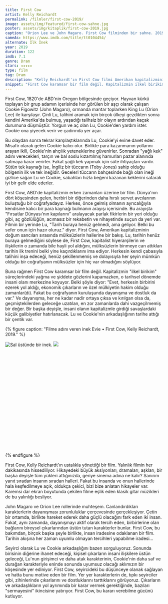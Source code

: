 ```yaml
---
title: First Cow
artist: Kelly Reichardt
permalink: /filmler/first-cow-2019/
image: assets/img/featured/first-cow-sahne.jpg
poster: assets/img/kitaplik/first-cow-2019.jpg
caption: "Orion Lee ve John Magaro. First Cow filminden bir sahne. 2019."
sameAs: https://www.imdb.com/title/tt0104454/
alternate: İlk İnek
year: 2019
duration: 122
imdb: 7.1
genre: Dram
stars: ★★★★★
type: film
tag: Dram
description: "Kelly Reichardt'ın First Cow filmi Amerikan kapitalizminin inşa yıllarında dostluğun hayatta kalışını anlatıyor."
snippet: "First Cow karamsar bir film değil. Kapitalizmin ilkel birikim süreçlerindeki yağma ve şiddete gözlerini kapamazken, o tarihsel dönemde insani olanı merkezine koyuyor."
---
```


First Cow, 1820'de ABD'nin Oregon bölgesinde geçiyor. Hayvan kürkü toplayan bir grup adamın içerisinde hor görülen bir aşçı olarak çalışan Cookie Figowitz (John Magaro), ormanda mantar toplarken King Lu (Orion Lee) ile karşılaşır. Çinli Lu, talihini aramak için birçok ülkeyi gezdikten sonra kendini Amerika'da bulmuş, yaşadığı talihsiz bir olayın ardından kaçak durumuna düşmüştür. Yorgun ve aç olan Lu, Cookie'den yardım ister. Cookie ona yiyecek verir ve çadırında yer açar. 

Bu olaydan sonra tekrar karşılaştıklarında Lu, Cookie'yi evine davet eder. Misafir olarak gelen Cookie kalıcı olur. Birlikte para kazanmanın yollarını arayan ikili, Cookie'nin ahçılık yeteneklerine güvenirler. Sonradan "yağlı kek" adını verecekleri, tarçın ve bal soslu kızartılmış hamurları pazar alanında satmaya karar verirler. Fakat yağlı kek yapmak için süte ihtiyaçları vardır. Sütün tek kaynağı ise, İngiliz bir tüccarın (Toby Jones) sahip olduğu bölgenin ilk ve tek ineğidir. Geceleri tüccarın bahçesinde bağlı olan ineği gizlice sağan Lu ve Cookie, sabahları hızla beğeni kazanan keklerini satarak iyi bir gelir elde ederler. 

First Cow, ABD'de kapitalizmin erken zamanları üzerine bir film. Dünya'nın dört köşesinden gelen, herbiri bir diğerinden daha hırslı servet avcılarının buluştuğu bir coğrafyadayız. Herkes, önce gelmiş olmanın ayrıcalığıyla kendisine kalıcı bir para kaynağı bulmanın arayışı içerisinde. Bu arayışta "Fırsatlar Dünyası'nın kapılarını" aralayacak parlak fikirlerin bir yeri olduğu gibi, aç gözlülüğün, acımasız bir rekabetin ve nihayetinde suçun da yeri var. Filmin bir yerinde Lu, "Tarih buraya henüz gelmedi, ama geliyor. Belki bu sefer onun için hazır oluruz." diyor. First Cow, Amerikan kapitalizminin doğum sancıları sırasında mülksüzlerin hallerine bir bakış. Lu, tarihin henüz buraya gelmediğini söylese de, First Cow, kapitalist hiyerarşilerin ve ilişkilerin o zamanda bile hayli yol aldığını, mülksüzlerin binmeye can attıkları tarihin ilk trenini belki yine kaçırdıklarını ima ediyor. Herkesin kendi çabasıyla talihini inşa edeceği, henüz şekillenmemiş ve dolayısıyla her şeyin mümkün olduğu bir coğrafyanın mülksüzler için hiç var olmadığını söylüyor. 

Buna rağmen First Cow karamsar bir film değil. Kapitalizmin "ilkel birikim" süreçlerindeki yağma ve şiddete gözlerini kapamazken, o tarihsel dönemde insani olanı merkezine koyuyor. Belki şöyle diyor: "Evet, herkesin birbirini ezerek yol aldığı, ekonomik çıkarların ve özel mülkiyetin hakim olduğu zamanlar(dı). Fakat bu coğrafyanın kuruluşunda dayanışma ve dostluk da var." Ve dayanışma, her ne kadar nadir ortaya çıksa ve kırılgan olsa da, geçmiştekilerden geleceğe uzatılan, en zor zamanlarda dahi vazgeçilmemiş bir değer. Bir başka deyişle, insani olanın kapitalizmle girdiği savaşlardaki küçük galibiyetler hatırlanacak. Lu ve Cookie'nin arkadaşlığının tarihe attığı bir çentik var.

{% figure caption: "Filme adını veren inek Evie • First Cow, Kelly Reichardt, 2019." %}
<div class="ratio-box" style="padding-bottom: 66.67%">
<img alt="Sal üstünde bir inek." class="lazyload" data-src="/assets/img/others/First-Cow-inek.jpg">
<noscript>
<img src="/assets/img/others/First-Cow-inek.jpg">
</noscript>
</div>
{% endfigure %}

First Cow, Kelly Reichardt'ın ustalıkla yönettiği bir film. Yalınlık filmin her dakikasında hissediliyor. Hikayedeki büyük aksiyonları, dramaları, aşkları, bir başka deyişle tüm yükleri attığınızda, geriye sinema adına ne kalır? Sanırım yanıt sıradan insanın sıradan halleri. Fakat bu insanda ve onun hallerinde hala keşfedilmeye açık, oldukça çekici, bizi bize anlatan hikayeler var. Karemsi dar ekran boyutunda çekilen filme eşlik eden klasik gitar müzikleri de bu yalınlığı besliyor. 

John Magaro ve Orion Lee rollerinde muhteşem. Canlandırdıkları karakterlerin dayanışması zorunluluklar çerçevesinde gerçekleşiyor. Çetin bir ortamda, birlikte hareket ederek daha güçlü olacağını fark eden iki insan. Fakat, aynı zamanda, dayanışmayı aktif olarak tercih eden, birbirlerine olan bağlarını bireysel çıkarlarından üstün tutan karakterler bunlar. First Cow, bu bakımdan, birçok başka şeyle birlikte, insan iradesine odaklanan bir film. Tarihin akışına her zaman uyumlu olmayan tercihleri yapabilme iradesi... 

Seyirci olarak Lu ve Cookie arkadaşlığını bazen sorguluyoruz. Sonunda birisinin diğerine ihanet edeceği, kişisel çıkarların insani ilişkilere üstün geleceği, Lu'nun girişimci ve daha atak karakterinin, Cookie'nin daha saf ve durağan karakteriyle eninde sonunda uyumsuz olacağı aklımızın bir köşesinde yer ediniyor. First Cow, seyircideki bu düşünceye olanak sağlayan ve hatta bunu motive eden bir film. Yer yer karakterlerin de, tıpkı seyirciler gibi, zihinlerinde çıkarlarını ve dostluklarını tarttıklarını görüyoruz. Çıkarların ve arkadaşlıkların yol ayrımında bir karar vermek gerektiğinde, bazıları "sermayesini" ikincisine yatırıyor. First Cow, bu kararı verebilme gücünü kutluyor. 










